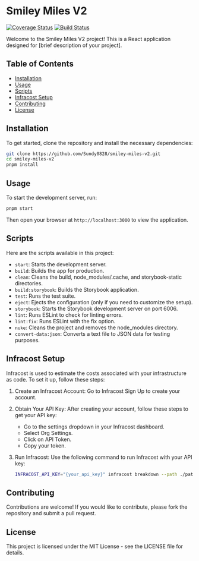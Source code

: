 # Smiley Miles V2

[![Coverage Status](https://coveralls.io/repos/github/yourusername/yourrepository/badge.svg?branch=master)](https://coveralls.io/github/yourusername/yourrepository?branch=master)
[![Build Status](https://img.shields.io/travis/yourusername/yourrepository/master.svg)](https://travis-ci.org/yourusername/yourrepository)

Welcome to the Smiley Miles V2 project! This is a React application designed for [brief description of your project].

## Table of Contents

- [Installation](#installation)
- [Usage](#usage)
- [Scripts](#scripts)
- [Infracost Setup](#infracost-setup)
- [Contributing](#contributing)
- [License](#license)

## Installation

To get started, clone the repository and install the necessary dependencies:

```bash
git clone https://github.com/Sundy0828/smiley-miles-v2.git
cd smiley-miles-v2
pnpm install
```

## Usage

To start the development server, run:

```bash
pnpm start
```

Then open your browser at `http://localhost:3000` to view the application.

## Scripts

Here are the scripts available in this project:

- `start`: Starts the development server.
- `build`: Builds the app for production.
- `clean`: Cleans the build, node_modules/.cache, and storybook-static directories.
- `build:storybook`: Builds the Storybook application.
- `test`: Runs the test suite.
- `eject`: Ejects the configuration (only if you need to customize the setup).
- `storybook`: Starts the Storybook development server on port 6006.
- `lint`: Runs ESLint to check for linting errors.
- `lint:fix`: Runs ESLint with the fix option.
- `nuke`: Cleans the project and removes the node_modules directory.
- `convert-data:json`: Converts a text file to JSON data for testing purposes.

## Infracost Setup

Infracost is used to estimate the costs associated with your infrastructure as code. To set it up, follow these steps:

1. Create an Infracost Account: Go to Infracost Sign Up to create your account.

2. Obtain Your API Key: After creating your account, follow these steps to get your API key:
   - Go to the settings dropdown in your Infracost dashboard.
   - Select Org Settings.
   - Click on API Token.
   - Copy your token.
3. Run Infracost: Use the following command to run Infracost with your API key:

   ```bash
   INFRACOST_API_KEY="{your_api_key}" infracost breakdown --path ./path/to/terraform/directory
   ```

## Contributing

Contributions are welcome! If you would like to contribute, please fork the repository and submit a pull request.

## License

This project is licensed under the MIT License - see the LICENSE file for details.
